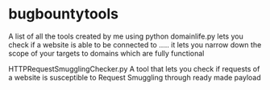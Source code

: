 # bugbountytools
A list of all the tools created by me using python 
domainlife.py lets you check if a website is able to be connected to ..... it lets you narrow down the scope of your targets to domains which are fully functional

HTTPRequestSmugglingChecker.py A tool that lets you check if requests of a website is susceptible to Request Smuggling through ready made payload 
